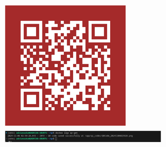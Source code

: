 ![Qr Code](https://github.com/adrianaska0/qr_generator/blob/main/static/QRCode_20241106025926.png)

![Log](https://github.com/adrianaska0/qr_generator/blob/main/static/log.png)
